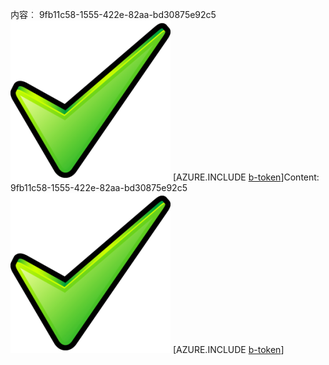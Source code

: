 <span data-ttu-id="f3eae-101">内容︰ 9fb11c58-1555-422e-82aa-bd30875e92c5![图像](4a59a0a9-2314-45c5-ad91-5cf71d66079c.png)
[AZURE.INCLUDE [b-token](438472ce-d7a5-4866-9014-96eeba5143a0.md)]</span><span class="sxs-lookup"><span data-stu-id="f3eae-101">Content: 9fb11c58-1555-422e-82aa-bd30875e92c5![image](4a59a0a9-2314-45c5-ad91-5cf71d66079c.png)
[AZURE.INCLUDE [b-token](438472ce-d7a5-4866-9014-96eeba5143a0.md)]</span></span>
